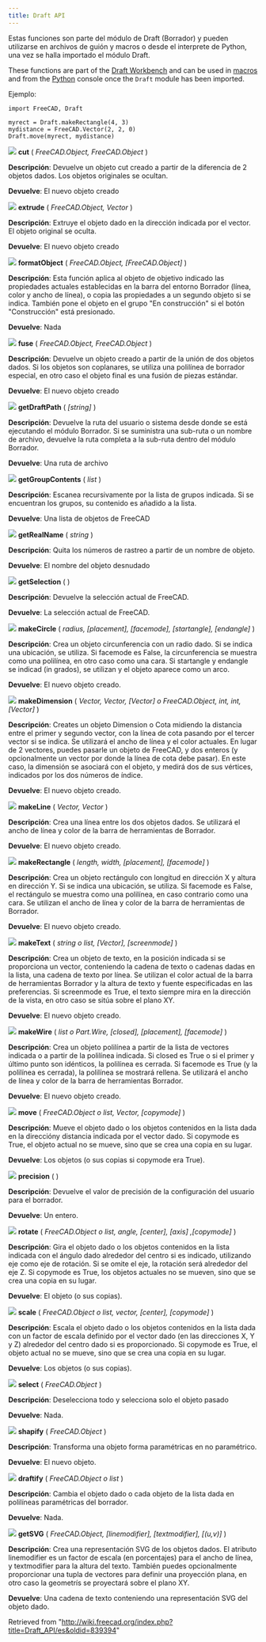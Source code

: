 ```yaml
---
title: Draft API
---
```

Estas funciones son parte del módulo de Draft (Borrador) y pueden utilizarse en archivos de guión y macros o desde el interprete de Python, una vez se halla importado el módulo Draft.

These functions are part of the [Draft Workbench](/Draft_Workbench "Draft Workbench") and can be used in [macros](/Macros "Macros") and from the [Python](/Python "Python") console once the `Draft` module has been imported.

Ejemplo:

```
import FreeCAD, Draft

myrect = Draft.makeRectangle(4, 3)
mydistance = FreeCAD.Vector(2, 2, 0)
Draft.move(myrect, mydistance)

```

![](/images/Method.png) **cut** ( *FreeCAD.Object, FreeCAD.Object* )

**Descripción**: Devuelve un objeto cut creado a partir de la diferencia de 2 objetos dados. Los objetos originales se ocultan.

**Devuelve**: El nuevo objeto creado

![](/images/Method.png) **extrude** ( *FreeCAD.Object, Vector* )

**Descripción**: Extruye el objeto dado en la dirección indicada por el vector. El objeto original se oculta.

**Devuelve**: El nuevo objeto creado

![](/images/Method.png) **formatObject** ( *FreeCAD.Object, [FreeCAD.Object]* )

**Descripción**: Esta función aplica al objeto de objetivo indicado las propiedades actuales establecidas en la barra del entorno Borrador (línea, color y ancho de línea), o copia las propiedades a un segundo objeto si se indica. También pone el objeto en el grupo "En construcción" si el botón "Construcción" está presionado.

**Devuelve**: Nada

![](/images/Method.png) **fuse** ( *FreeCAD.Object, FreeCAD.Object* )

**Descripción**: Devuelve un objeto creado a partir de la unión de dos objetos dados. Si los objetos son coplanares, se utiliza una polilínea de borrador especial, en otro caso el objeto final es una fusión de piezas estándar.

**Devuelve**: El nuevo objeto creado

![](/images/Method.png) **getDraftPath** ( *[string]* )

**Descripción**: Devuelve la ruta del usuario o sistema desde donde se está ejecutando el módulo Borrador. Si se suministra una sub-ruta o un nombre de archivo, devuelve la ruta completa a la sub-ruta dentro del módulo Borrador.

**Devuelve**: Una ruta de archivo

![](/images/Method.png) **getGroupContents** ( *list* )

**Descripción**: Escanea recursivamente por la lista de grupos indicada. Si se encuentran los grupos, su contenido es añadido a la lista.

**Devuelve**: Una lista de objetos de FreeCAD

![](/images/Method.png) **getRealName** ( *string* )

**Descripción**: Quita los números de rastreo a partir de un nombre de objeto.

**Devuelve**: El nombre del objeto desnudado

![](/images/Method.png) **getSelection** (  )

**Descripción**: Devuelve la selección actual de FreeCAD.

**Devuelve**: La selección actual de FreeCAD.

![](/images/Method.png) **makeCircle** ( *radius, [placement], [facemode], [startangle], [endangle]* )

**Descripción**: Crea un objeto circunferencia con un radio dado. Si se indica una ubicación, se utiliza. Si facemode es False, la circunferencia se muestra como una polilínea, en otro caso como una cara. Si startangle y endangle se indicad (in grados), se utilizan y el objeto aparece como un arco.

**Devuelve**: El nuevo objeto creado.

![](/images/Method.png) **makeDimension** ( *Vector, Vector, [Vector] o FreeCAD.Object, int, int, [Vector]* )

**Descripción**: Creates un objeto Dimension o Cota midiendo la distancia entre el primer y segundo vector, con la línea de cota pasando por el tercer vector si se indica. Se utilizará el ancho de línea y el color actuales. En lugar de 2 vectores, puedes pasarle un objeto de FreeCAD, y dos enteros (y opcionalmente un vector por donde la línea de cota debe pasar). En este caso, la dimensión se asociará con el objeto, y medirá dos de sus vértices, indicados por los dos números de índice.

**Devuelve**: El nuevo objeto creado.

![](/images/Method.png) **makeLine** ( *Vector, Vector* )

**Descripción**: Crea una línea entre los dos objetos dados. Se utilizará el ancho de línea y color de la barra de herramientas de Borrador.

**Devuelve**: El nuevo objeto creado.

![](/images/Method.png) **makeRectangle** ( *length, width, [placement], [facemode]* )

**Descripción**: Crea un objeto rectángulo con longitud en dirección X y altura en dirección Y. Si se indica una ubicación, se utiliza. Si facemode es False, el rectángulo se muestra como una polilínea, en caso contrario como una cara. Se utilizan el ancho de línea y color de la barra de herramientas de Borrador.

**Devuelve**: El nuevo objeto creado.

![](/images/Method.png) **makeText** ( *string o list, [Vector], [screenmode]* )

**Descripción**: Crea un objeto de texto, en la posición indicada si se proporciona un vector, conteniendo la cadena de texto o cadenas dadas en la lista, una cadena de texto por línea. Se utilizan el color actual de la barra de herramientas Borrador y la altura de texto y fuente especificadas en las preferencias. Si screenmode es True, el texto siempre mira en la dirección de la vista, en otro caso se sitúa sobre el plano XY.

**Devuelve**: El nuevo objeto creado.

![](/images/Method.png) **makeWire** ( *list o Part.Wire, [closed], [placement], [facemode]* )

**Descripción**: Crea un objeto polilínea a partir de la lista de vectores indicada o a partir de la polilínea indicada. Si closed es True o si el primer y último punto son idénticos, la polilínea es cerrada. Si facemode es True (y la polilínea es cerrada), la polilínea se mostrará rellena. Se utilizará el ancho de línea y color de la barra de herramientas Borrador.

**Devuelve**: El nuevo objeto creado.

![](/images/Method.png) **move** ( *FreeCAD.Object o list, Vector, [copymode]* )

**Descripción**: Mueve el objeto dado o los objetos contenidos en la lista dada en la direccióny distancia indicada por el vector dado. Si copymode es True, el objeto actual no se mueve, sino que se crea una copia en su lugar.

**Devuelve**: Los objetos (o sus copias si copymode era True).

![](/images/Method.png) **precision** (  )

**Descripción**: Devuelve el valor de precisión de la configuración del usuario para el borrador.

**Devuelve**: Un entero.

![](/images/Method.png) **rotate** ( *FreeCAD.Object o list, angle, [center], [axis] ,[copymode]* )

**Descripción**: Gira el objeto dado o los objetos contenidos en la lista indicada con el ángulo dado alrededor del centro si es indicado, utilizando eje como eje de rotación. Si se omite el eje, la rotación será alrededor del eje Z. Si copymode es True, los objetos actuales no se mueven, sino que se crea una copia en su lugar.

**Devuelve**: El objeto (o sus copias).

![](/images/Method.png) **scale** ( *FreeCAD.Object o list, vector, [center], [copymode]* )

**Descripción**: Escala el objeto dado o los objetos contenidos en la lista dada con un factor de escala definido por el vector dado (en las direcciones X, Y y Z) alrededor del centro dado si es proporcionado. Si copymode es True, el objeto actual no se mueve, sino que se crea una copia en su lugar.

**Devuelve**: Los objetos (o sus copias).

![](/images/Method.png) **select** ( *FreeCAD.Object* )

**Descripción**: Deselecciona todo y selecciona solo el objeto pasado

**Devuelve**: Nada.

![](/images/Method.png) **shapify** ( *FreeCAD.Object* )

**Descripción**: Transforma una objeto forma paramétricas en no paramétrico.

**Devuelve**: El nuevo objeto.

![](/images/Method.png) **draftify** ( *FreeCAD.Object o list* )

**Descripción**: Cambia el objeto dado o cada objeto de la lista dada en polilíneas paramétricas del borrador.

**Devuelve**: Nada.

![](/images/Method.png) **getSVG** ( *FreeCAD.Object, [linemodifier], [textmodifier], [(u,v)]* )

**Descripción**: Crea una representación SVG de los objetos dados. El atributo linemodifier es un factor de escala (en porcentajes) para el ancho de línea, y textmodifier para la altura del texto. También puedes opcionalmente proporcionar una tupla de vectores para definir una proyección plana, en otro caso la geometrís se proyectará sobre el plano XY.

**Devuelve**: Una cadena de texto conteniendo una representación SVG del objeto dado.

Retrieved from "<http://wiki.freecad.org/index.php?title=Draft_API/es&oldid=839394>"